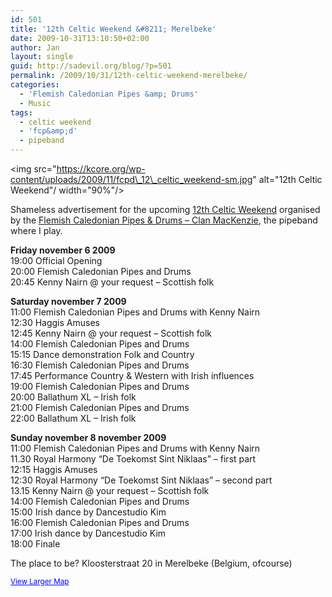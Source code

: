 ```yaml
---
id: 501
title: '12th Celtic Weekend &#8211; Merelbeke'
date: 2009-10-31T13:10:50+02:00
author: Jan
layout: single
guid: http://sadevil.org/blog/?p=501
permalink: /2009/10/31/12th-celtic-weekend-merelbeke/
categories:
  - 'Flemish Caledonian Pipes &amp; Drums'
  - Music
tags:
  - celtic weekend
  - 'fcp&amp;d'
  - pipeband
---
```

<img src="https://kcore.org/wp-content/uploads/2009/11/fcpd\_12\_celtic_weekend-sm.jpg" alt="12th Celtic Weekend"/ width="90%"/>

Shameless advertisement for the upcoming <a href="http://www.glengarry.be/fcpd/events.htm" target="_blank">12th Celtic Weekend</a> organised by the <a href="http://www.fcpd.be/" target="_blank">Flemish Caledonian Pipes & Drums &#8211; Clan MacKenzie</a>, the pipeband where I play.

**Friday november 6 2009**  
19:00 Official Opening  
20:00 Flemish Caledonian Pipes and Drums  
20:45 Kenny Nairn @ your request &#8211; Scottish folk

**Saturday november 7 2009**  
11:00 Flemish Caledonian Pipes and Drums with Kenny Nairn  
12:30 Haggis Amuses  
12:45 Kenny Nairn @ your request &#8211; Scottish folk  
14:00 Flemish Caledonian Pipes and Drums  
15:15 Dance demonstration Folk and Country  
16:30 Flemish Caledonian Pipes and Drums  
17:45 Performance Country & Western with Irish influences  
19:00 Flemish Caledonian Pipes and Drums  
20:00 Ballathum XL &#8211; Irish folk  
21:00 Flemish Caledonian Pipes and Drums  
22:00 Ballathum XL &#8211; Irish folk

**Sunday november 8 november 2009**  
11:00 Flemish Caledonian Pipes and Drums with Kenny Nairn  
11.30 Royal Harmony &#8220;De Toekomst Sint Niklaas&#8221; &#8211; first part  
12:15 Haggis Amuses  
12:30 Royal Harmony &#8220;De Toekomst Sint Niklaas&#8221; &#8211; second part  
13.15 Kenny Nairn @ your request &#8211; Scottish folk  
14:00 Flemish Caledonian Pipes and Drums  
15:00 Irish dance by Dancestudio Kim  
16:00 Flemish Caledonian Pipes and Drums  
17:00 Irish dance by Dancestudio Kim  
18:00 Finale

The place to be? Kloosterstraat 20 in Merelbeke (Belgium, ofcourse)

  
<small><a href="http://maps.google.com/maps?f=q&source=embed&hl=en&geocode=&q=+Kloosterstraat+20,+9820+Merelbeke&sll=37.0625,-95.677068&sspn=35.547176,73.564453&ie=UTF8&hq=&hnear=Kloosterstraat+20,+Merelbeke+9820+Merelbeke,+East+Flanders,+Flemish+Region,+Belgium&ll=50.990381,3.748784&spn=0.004052,0.006437&z=16&iwloc=A" style="color:#0000FF;text-align:left">View Larger Map</a></small>